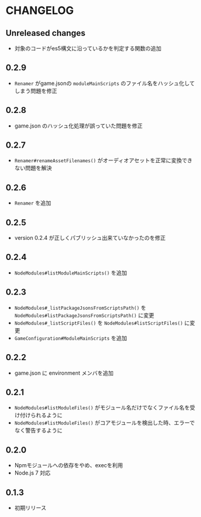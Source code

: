 # CHANGELOG

## Unreleased changes
* 対象のコードがes5構文に沿っているかを判定する関数の追加

## 0.2.9
* `Renamer` がgame.jsonの `moduleMainScripts` のファイル名をハッシュ化してしまう問題を修正

## 0.2.8
* game.json のハッシュ化処理が誤っていた問題を修正

## 0.2.7
* `Renamer#renameAssetFilenames()` がオーディオアセットを正常に変換できない問題を解決

## 0.2.6
* `Renamer` を追加

## 0.2.5
* version 0.2.4 が正しくパブリッシュ出来ていなかったのを修正

## 0.2.4
* `NodeModules#listModuleMainScripts()` を追加

## 0.2.3
* `NodeModules#_listPackageJsonsFromScriptsPath()` を `NodeModules#listPackageJsonsFromScriptsPath()` に変更
* `NodeModules#_listScriptFiles()` を `NodeModules#listScriptFiles()` に変更
* `GameConfiguration#ModuleMainScripts` を追加

## 0.2.2

* game.json に environment メンバを追加

## 0.2.1
* `NodeModules#listModuleFiles()` がモジュール名だけでなくファイル名を受け付けられるように
* `NodeModules#listModuleFiles()` がコアモジュールを検出した時、エラーでなく警告するように

## 0.2.0
* Npmモジュールへの依存をやめ、execを利用
* Node.js 7 対応

## 0.1.3
* 初期リリース
